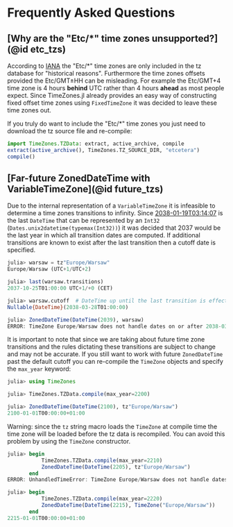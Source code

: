 Frequently Asked Questions
==========================

## [Why are the "Etc/&ast;" time zones unsupported?](@id etc_tzs)

According to [IANA](ftp://ftp.iana.org/tz/data/etcetera) the "Etc/&ast;" time zones are only included in the tz database for "historical reasons". Furthermore the time zones offsets provided the Etc/GMT±HH can be misleading. For example the Etc/GMT+4 time zone is 4 hours **behind** UTC rather than 4 hours **ahead** as most people expect. Since TimeZones.jl already provides an easy way of constructing fixed offset time zones using `FixedTimeZone` it was decided to leave these time zones out.

If you truly do want to include the "Etc/&ast;" time zones you just need to download the tz source file and re-compile:

```julia
import TimeZones.TZData: extract, active_archive, compile
extract(active_archive(), TimeZones.TZ_SOURCE_DIR, "etcetera")
compile()
```

## [Far-future ZonedDateTime with VariableTimeZone](@id future_tzs)

Due to the internal representation of a `VariableTimeZone` it is infeasible to determine a time zones transitions to infinity. Since [2038-01-19T03:14:07](https://en.wikipedia.org/wiki/Year_2038_problem) is the last `DateTime` that can be represented by an `Int32` (`Dates.unix2datetime(typemax(Int32))`) it was decided that 2037 would be the last year in which all transition dates are computed. If additional transitions are known to exist after the last transition then a cutoff date is specified.

```julia
julia> warsaw = tz"Europe/Warsaw"
Europe/Warsaw (UTC+1/UTC+2)

julia> last(warsaw.transitions)
2037-10-25T01:00:00 UTC+1/+0 (CET)

julia> warsaw.cutoff  # DateTime up until the last transition is effective
Nullable{DateTime}(2038-03-28T01:00:00)

julia> ZonedDateTime(DateTime(2039), warsaw)
ERROR: TimeZone Europe/Warsaw does not handle dates on or after 2038-03-28T01:00:00 UTC
```

It is important to note that since we are taking about future time zone transitions and the rules dictating these transitions are subject to change and may not be accurate. If you still want to work with future `ZonedDateTime` past the default cutoff you can re-compile the `TimeZone` objects and specify the `max_year` keyword:

```julia
julia> using TimeZones

julia> TimeZones.TZData.compile(max_year=2200)

julia> ZonedDateTime(DateTime(2100), tz"Europe/Warsaw")
2100-01-01T00:00:00+01:00
```

Warning: since the `tz` string macro loads the `TimeZone` at compile time the time zone will be loaded before the tz data is recompiled. You can avoid this problem by using the `TimeZone` constructor.

```julia
julia> begin
           TimeZones.TZData.compile(max_year=2210)
           ZonedDateTime(DateTime(2205), tz"Europe/Warsaw")
       end
ERROR: UnhandledTimeError: TimeZone Europe/Warsaw does not handle dates on or after 2038-03-28T01:00:00 UTC

julia> begin
           TimeZones.TZData.compile(max_year=2220)
           ZonedDateTime(DateTime(2215), TimeZone("Europe/Warsaw"))
       end
2215-01-01T00:00:00+01:00
```
